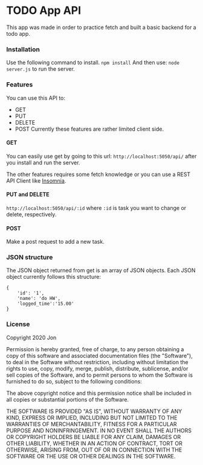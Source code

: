 # TODO App API
This app was made in order to practice fetch and built a basic backend for a todo app.
### Installation
Use the following command to install.
`npm install`
And then use:
`node server.js`
to run the server.

### Features
You can use this API to:
 - GET
 - PUT
 - DELETE
 - POST
Currently these features are rather limited client side.

#### GET
You can easily use get by going to this url: `http://localhost:5050/api/` after you install and run the server.

The other features requires some fetch knowledge or you can use a REST API Client like [Insomnia](https://insomnia.rest/).
#### PUT and DELETE
`http://localhost:5050/api/:id`
where `:id` is task you want to change or delete, respectively. 
#### POST
Make a post request to add a new task.

### JSON structure
The JSON object returned from get is an array of JSON objects. Each JSON object currently follows this structure:
```
{
    'id': '1',
    'name': 'do HW',
    'logged_time':'15.00'
}
```

### License

Copyright 2020 Jon

Permission is hereby granted, free of charge, to any person obtaining a copy of this software and associated documentation files (the "Software"), to deal in the Software without restriction, including without limitation the rights to use, copy, modify, merge, publish, distribute, sublicense, and/or sell copies of the Software, and to permit persons to whom the Software is furnished to do so, subject to the following conditions:

The above copyright notice and this permission notice shall be included in all copies or substantial portions of the Software.

THE SOFTWARE IS PROVIDED "AS IS", WITHOUT WARRANTY OF ANY KIND, EXPRESS OR IMPLIED, INCLUDING BUT NOT LIMITED TO THE WARRANTIES OF MERCHANTABILITY, FITNESS FOR A PARTICULAR PURPOSE AND NONINFRINGEMENT. IN NO EVENT SHALL THE AUTHORS OR COPYRIGHT HOLDERS BE LIABLE FOR ANY CLAIM, DAMAGES OR OTHER LIABILITY, WHETHER IN AN ACTION OF CONTRACT, TORT OR OTHERWISE, ARISING FROM, OUT OF OR IN CONNECTION WITH THE SOFTWARE OR THE USE OR OTHER DEALINGS IN THE SOFTWARE.